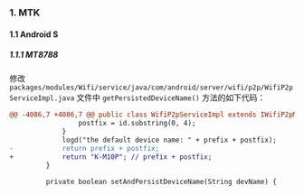 ### 1. MTK

#### 1.1 Android S

##### 1.1.1 MT8788

修改 `packages/modules/Wifi/service/java/com/android/server/wifi/p2p/WifiP2pServiceImpl.java` 文件中 `getPersistedDeviceName()` 方法的如下代码：

```diff
@@ -4086,7 +4086,7 @@ public class WifiP2pServiceImpl extends IWifiP2pManager.Stub {
                 postfix = id.substring(0, 4);
             }
             logd("the default device name: " + prefix + postfix);
-            return prefix + postfix;
+            return "K-M10P"; // prefix + postfix;
         }
 
         private boolean setAndPersistDeviceName(String devName) {
```

